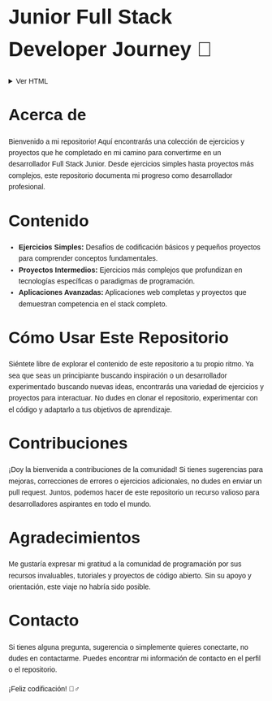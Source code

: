   <h1>Junior Full Stack Developer Journey 🚀</h1>

  <details>
    <summary>Ver HTML</summary>
    <pre><code>&lt;<!DOCTYPE html>
<html lang="es">
<head>
  <meta charset="UTF-8">
  <meta name="viewport" content="width=device-width, initial-scale=1.0">
  <title>README - Junior Full Stack Developer Journey</title>
  <style>
    body {
      font-family: Arial, sans-serif;
      line-height: 1.6;
      margin: 0;
      padding: 20px;
    }
    h1, h2, h3, h4, h5 {
      font-weight: bold;
    }
    h1 {
      font-size: 2.5rem;
      margin-bottom: 20px;
    }
    h2 {
      font-size: 2rem;
      margin-top: 30px;
      margin-bottom: 15px;
    }
    p, ul, ol {
      margin-bottom: 15px;
    }
    ul, ol {
      padding-left: 20px;
    }
    pre {
      background-color: #f4f4f4;
      padding: 10px;
      border-radius: 5px;
      overflow-x: auto;
    }
    code {
      font-family: Consolas, monospace;
    }
    details {
      margin-bottom: 20px;
    }
    summary {
      cursor: pointer;
    }
  </style>
</head>
<body>&gt;</code></pre>
  </details>

  <h2>Acerca de</h2>
  <p>Bienvenido a mi repositorio! Aquí encontrarás una colección de ejercicios y proyectos que he completado en mi camino para convertirme en un desarrollador Full Stack Junior. Desde ejercicios simples hasta proyectos más complejos, este repositorio documenta mi progreso como desarrollador profesional.</p>

  <h2>Contenido</h2>
  <ul>
    <li><strong>Ejercicios Simples:</strong> Desafíos de codificación básicos y pequeños proyectos para comprender conceptos fundamentales.</li>
    <li><strong>Proyectos Intermedios:</strong> Ejercicios más complejos que profundizan en tecnologías específicas o paradigmas de programación.</li>
    <li><strong>Aplicaciones Avanzadas:</strong> Aplicaciones web completas y proyectos que demuestran competencia en el stack completo.</li>
  </ul>

  <h2>Cómo Usar Este Repositorio</h2>
  <p>Siéntete libre de explorar el contenido de este repositorio a tu propio ritmo. Ya sea que seas un principiante buscando inspiración o un desarrollador experimentado buscando nuevas ideas, encontrarás una variedad de ejercicios y proyectos para interactuar. No dudes en clonar el repositorio, experimentar con el código y adaptarlo a tus objetivos de aprendizaje.</p>

  <h2>Contribuciones</h2>
  <p>¡Doy la bienvenida a contribuciones de la comunidad! Si tienes sugerencias para mejoras, correcciones de errores o ejercicios adicionales, no dudes en enviar un pull request. Juntos, podemos hacer de este repositorio un recurso valioso para desarrolladores aspirantes en todo el mundo.</p>

  <h2>Agradecimientos</h2>
  <p>Me gustaría expresar mi gratitud a la comunidad de programación por sus recursos invaluables, tutoriales y proyectos de código abierto. Sin su apoyo y orientación, este viaje no habría sido posible.</p>

  <h2>Contacto</h2>
  <p>Si tienes alguna pregunta, sugerencia o simplemente quieres conectarte, no dudes en contactarme. Puedes encontrar mi información de contacto en el perfil o el repositorio.</p>

  <p>¡Feliz codificación! 🧙‍♂️</p>
</body>
</html>
